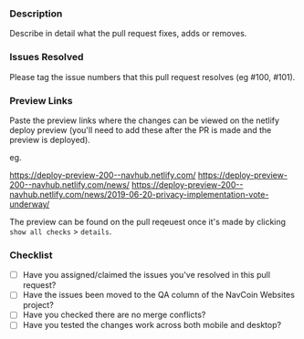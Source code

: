 ### Description

Describe in detail what the pull request fixes, adds or removes.

### Issues Resolved

Please tag the issue numbers that this pull request resolves (eg #100, #101).

### Preview Links

Paste the preview links where the changes can be viewed on the netlify deploy preview (you'll need to add these after the PR is made and the preview is deployed).

eg.

https://deploy-preview-200--navhub.netlify.com/
https://deploy-preview-200--navhub.netlify.com/news/
https://deploy-preview-200--navhub.netlify.com/news/2019-06-20-privacy-implementation-vote-underway/

The preview can be found on the pull reqeuest once it's made by clicking `show all checks` > `details`.

### Checklist

- [ ] Have you assigned/claimed the issues you've resolved in this pull request?
- [ ] Have the issues been moved to the QA column of the NavCoin Websites project? 
- [ ] Have you checked there are no merge conflicts?
- [ ] Have you tested the changes work across both mobile and desktop?
